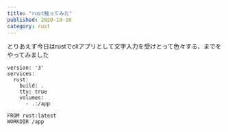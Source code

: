 ```yaml
---
title: "rust触ってみた"
published: 2020-10-10
category: rust
---
```


とりあえず今日はrustでcliアプリとして文字入力を受けとって色々する、までをやってみました

```
version: '3'
services:
  rust:
    build: .
    tty: true
    volumes:
      - .:/app
```

```
FROM rust:latest
WORKDIR /app
```